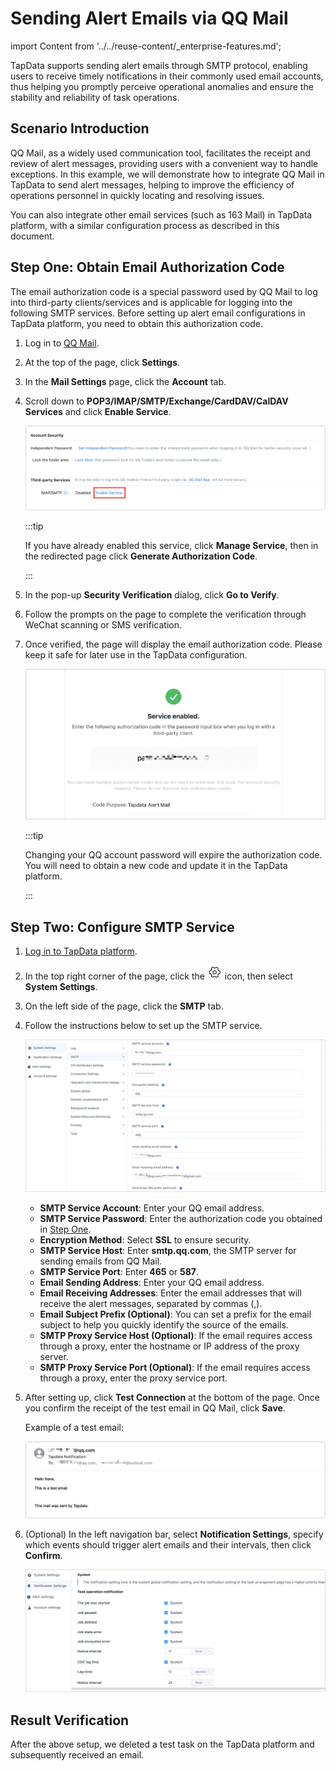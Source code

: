 # Sending Alert Emails via QQ Mail
import Content from '../../reuse-content/_enterprise-features.md';

<Content />

TapData supports sending alert emails through SMTP protocol, enabling users to receive timely notifications in their commonly used email accounts, thus helping you promptly perceive operational anomalies and ensure the stability and reliability of task operations.

## Scenario Introduction

QQ Mail, as a widely used communication tool, facilitates the receipt and review of alert messages, providing users with a convenient way to handle exceptions. In this example, we will demonstrate how to integrate QQ Mail in TapData to send alert messages, helping to improve the efficiency of operations personnel in quickly locating and resolving issues.

You can also integrate other email services (such as 163 Mail) in TapData platform, with a similar configuration process as described in this document.

## Step One: Obtain Email Authorization Code

The email authorization code is a special password used by QQ Mail to log into third-party clients/services and is applicable for logging into the following SMTP services. Before setting up alert email configurations in TapData platform, you need to obtain this authorization code.

1. Log in to [QQ Mail](https://mail.qq.com/).

2. At the top of the page, click **Settings**.

3. In the **Mail Settings** page, click the **Account** tab.

4. Scroll down to **POP3/IMAP/SMTP/Exchange/CardDAV/CalDAV Services** and click **Enable Service**.

   ![Enable Service](../../images/turn_on_qqmail_smtp.png)

   :::tip

   If you have already enabled this service, click **Manage Service**, then in the redirected page click **Generate Authorization Code**.

   :::

5. In the pop-up **Security Verification** dialog, click **Go to Verify**.

6. Follow the prompts on the page to complete the verification through WeChat scanning or SMS verification.

7. Once verified, the page will display the email authorization code. Please keep it safe for later use in the TapData configuration.

   ![Email Authorization Code](../../images/qqmail_code.png)

   :::tip

   Changing your QQ account password will expire the authorization code. You will need to obtain a new code and update it in the TapData platform.

   :::



## Step Two: Configure SMTP Service

1. [Log in to TapData platform](../../user-guide/log-in.md).

2. In the top right corner of the page, click the ![](../../images/setting.png) icon, then select **System Settings**.

3. On the left side of the page, click the **SMTP** tab.

4. Follow the instructions below to set up the SMTP service.

   ![SMTP Service Settings](../../images/qqmail_smtp_settings.png)

   * **SMTP Service Account**: Enter your QQ email address.
   * **SMTP Service Password**: Enter the authorization code you obtained in [Step One](#mail-code).
   * **Encryption Method**: Select **SSL** to ensure security.
   * **SMTP Service Host**: Enter **smtp.qq.com**, the SMTP server for sending emails from QQ Mail.
   * **SMTP Service Port**: Enter **465** or **587**.
   * **Email Sending Address**: Enter your QQ email address.
   * **Email Receiving Addresses**: Enter the email addresses that will receive the alert messages, separated by commas (,).
   * **Email Subject Prefix (Optional)**: You can set a prefix for the email subject to help you quickly identify the source of the emails.
   * **SMTP Proxy Service Host (Optional)**: If the email requires access through a proxy, enter the hostname or IP address of the proxy server.
   * **SMTP Proxy Service Port (Optional)**: If the email requires access through a proxy, enter the proxy service port.

5. After setting up, click **Test Connection** at the bottom of the page. Once you confirm the receipt of the test email in QQ Mail, click **Save**.

   Example of a test email:

   ![Test Email](../../images/test_mail_demo.png)

6. (Optional) In the left navigation bar, select **Notification Settings**, specify which events should trigger alert emails and their intervals, then click **Confirm**.

   ![Notification Settings](../../images/notice_settings.png)



## Result Verification

After the above setup, we deleted a test task on the TapData platform and subsequently received an email.